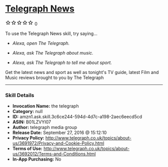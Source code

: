 # [Telegraph News](http://alexa.amazon.com/#skills/amzn1.ask.skill.3c6ce244-594d-4d7c-a198-2aec6eecd5cd)
![0 stars](../../images/ic_star_border_black_18dp_1x.png)![0 stars](../../images/ic_star_border_black_18dp_1x.png)![0 stars](../../images/ic_star_border_black_18dp_1x.png)![0 stars](../../images/ic_star_border_black_18dp_1x.png)![0 stars](../../images/ic_star_border_black_18dp_1x.png) 0

To use the Telegraph News skill, try saying...

* *Alexa, open The Telegraph.*

* *Alexa, ask The Telegraph about music.*

* *Alexa, ask The Telegraph to tell me about sport.*

Get the latest news and sport as well as tonight's TV guide, latest Film and Music reviews brought to you by The Telegraph

***

### Skill Details

* **Invocation Name:** the telegraph
* **Category:** null
* **ID:** amzn1.ask.skill.3c6ce244-594d-4d7c-a198-2aec6eecd5cd
* **ASIN:** B01LZVYI07
* **Author:** telegraph media group
* **Release Date:** September 27, 2016 @ 15:12:10
* **Privacy Policy:** http://www.telegraph.co.uk/topics/about-us/3691972/Privacy-and-Cookie-Policy.html
* **Terms of Use:** http://www.telegraph.co.uk/topics/about-us/3692012/Terms-and-Conditions.html
* **In-App Purchasing:** No
